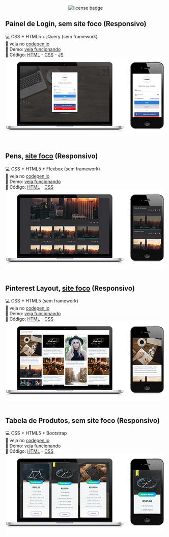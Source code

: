 <p style="text-align: center;">
  <img src="https://badgen.net/github/license/micromatch/micromatch" alt="license badge">
</p>

## Painel de Login, sem site foco **(Responsivo)**
:computer: CSS + HTML5 + jQuery (sem framework)<br>
:link: veja no [codepen.io](https://codepen.io/jimmyfilips/pen/BrgEXK)<br>
:paperclip: Demo: [veja funcionando](https://jimmyfilips.github.io/demo/layout-login/)<br>
:page_facing_up: Código: 
[HTML](examples/login/index.html) -
[CSS](examples/login/css/custom.css) -
[JS](examples/login/js/script.js)<br>
<img src="img/login.jpg" alt="Imagem de exemplo, layout painel de login" width=500>
<br><br>
## Pens, [site foco](https://codepen.io/jimmyfilips/) **(Responsivo)**
:computer: CSS + HTML5 + Flexbox (sem framework)<br>
:link: veja no [codepen.io](https://codepen.io/jimmyfilips/pen/OvKPMG)<br>
:paperclip: Demo: [veja funcionando](https://jimmyfilips.github.io/demo/layout-codepen/)<br>
:page_facing_up: Código: 
[HTML](examples/codepen/index.html) -
[CSS](examples/codepen/css/custom.css)<br>
<img src="img/codepen.jpg" alt="Imagem de exemplo, layout pens do codepen" width=500>
<br><br>
## Pinterest Layout, [site foco](https://br.pinterest.com/) **(Responsivo)**
:computer: CSS + HTML5 (sem framework)<br>
:link: veja no [codepen.io](https://codepen.io/jimmyfilips/pen/RMNGRw)<br>
:paperclip: Demo: [veja funcionando](https://jimmyfilips.github.io/demo/layout-pinterest/)<br>
:page_facing_up: Código: 
[HTML](examples/pinterest/index.html) -
[CSS](examples/pinterest/css/custom.css)<br>
<img src="img/pinterest.jpg" alt="Imagem de exemplo, layout do pinterest" width=500>
<br><br>
## Tabela de Produtos, sem site foco **(Responsivo)**
:computer: CSS + HTML5 + Bootstrap<br>
:link: veja no [codepen.io](https://codepen.io/jimmyfilips/pen/odgrpr)<br>
:paperclip: Demo: [veja funcionando](https://jimmyfilips.github.io/demo/layout-produtos/)<br>
:page_facing_up: Código: 
[HTML](examples/produtos/index.html) -
[CSS](examples/produtos/css/custom.css)<br>
<img src="img/produtos.jpg" alt="Imagem de exemplo, layout opções de produtos" width=500>
